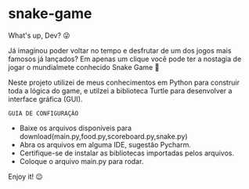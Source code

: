 # snake-game
What's up, Dev? 😜

Já imaginou poder voltar no tempo e desfrutar de um dos jogos mais famosos já lançados?
Em apenas um clique você pode ter a nostagia de jogar o mundialmete conhecido Snake Game 🐍

Neste projeto utilizei de meus conhecimentos em Python para construir toda a lógica do game,
e utilzei a biblioteca Turtle para desenvolver a interface gráfica (GUI).

    GUIA DE CONFIGURAÇÂO 

- Baixe os arquivos disponíveis para download(main.py,food.py,scoreboard.py,snake.py)
- Abra os arquivos em alguma IDE, sugestão Pycharm.
- Certifique-se de instalar as bibliotecas importadas pelos arquivos.
- Coloque o arquivo main.py para rodar.

Enjoy it! 😉
